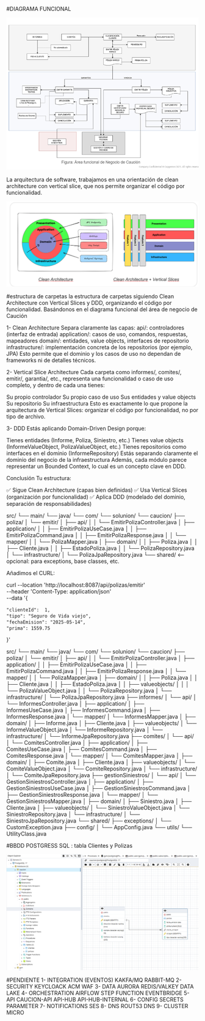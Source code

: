 #DIAGRAMA FUNCIONAL

![img_1.png](img_1.png)

La arquitectura de software, trabajamos en una orientación de clean architecture con vertical slice, 
que nos permite organizar el código por funcionalidad.

![img_5.png](img_5.png)


#estructura de carpetas
la estructura de carpetas siguiendo Clean Architecture con Vertical Slices y DDD, organizando el código por funcionalidad.
Basándonos en el diagrama funcional del área de negocio de Caución

1- Clean Architecture
Separa claramente las capas:
api/: controladores (interfaz de entrada)
application/: casos de uso, comandos, respuestas, mapeadores
domain/: entidades, value objects, interfaces de repositorio
infrastructure/: implementación concreta de los repositorios (por ejemplo, JPA)
Esto permite que el dominio y los casos de uso no dependan de frameworks ni de detalles técnicos.

2- Vertical Slice Architecture
Cada carpeta como informes/, comites/, emitir/, garantia/, etc., 
representa una funcionalidad o caso de uso completo, y dentro de cada una tienes:

Su propio controlador
Su propio caso de uso
Sus entidades y value objects
Su repositorio
Su infraestructura
Esto es exactamente lo que propone la arquitectura de Vertical Slices: 
organizar el código por funcionalidad, no por tipo de archivo.

3- DDD
Estás aplicando Domain-Driven Design porque:

Tienes entidades (Informe, Poliza, Siniestro, etc.)
Tienes value objects (InformeValueObject, PolizaValueObject, etc.)
Tienes repositorios como interfaces en el dominio (InformeRepository)
Estás separando claramente el dominio del negocio de la infraestructura
Además, cada módulo parece representar un Bounded Context, lo cual es un concepto clave en DDD.

Conclusión
Tu estructura:

✅ Sigue Clean Architecture (capas bien definidas)
✅ Usa Vertical Slices (organización por funcionalidad)
✅ Aplica DDD (modelado del dominio, separación de responsabilidades)

src/
└── main/
└── java/
└── com/
└── solunion/
└── caucion/
├── poliza/
│   └── emitir/
│       ├── api/
│       │   └── EmitirPolizaController.java
│       ├── application/
│       │   ├── EmitirPolizaUseCase.java
│       │   ├── EmitirPolizaCommand.java
│       │   ├── EmitirPolizaResponse.java
│       │   └── mapper/
│       │       └── PolizaMapper.java
│       ├── domain/
│       │   ├── Poliza.java
│       │   ├── Cliente.java
│       │   ├── EstadoPoliza.java
│       │   └── PolizaRepository.java
│       └── infrastructure/
│           └── PolizaJpaRepository.java
└── shared/   <-- opcional: para exceptions, base classes, etc.

Añadimos el CURL:

curl --location 'http://localhost:8087/api/polizas/emitir' \
--header 'Content-Type: application/json' \
--data '{

    "clienteId":  1,
    "tipo": "Seguro de Vida viejo",
    "fechaEmision": "2025-05-14",
    "prima": 1559.75
}'



src/
└── main/
└── java/
└── com/
└── solunion/
└── caucion/
├── poliza/
│   └── emitir/
│       ├── api/
│       │   └── EmitirPolizaController.java
│       ├── application/
│       │   ├── EmitirPolizaUseCase.java
│       │   ├── EmitirPolizaCommand.java
│       │   ├── EmitirPolizaResponse.java
│       │   └── mapper/
│       │       └── PolizaMapper.java
│       ├── domain/
│       │   ├── Poliza.java
│       │   ├── Cliente.java
│       │   ├── EstadoPoliza.java
│       │   ├── valueobjects/
│       │   │   └── PolizaValueObject.java
│       │   └── PolizaRepository.java
│       └── infrastructure/
│           └── PolizaJpaRepository.java
├── informes/
│   └── api/
│       └── InformesController.java
│   ├── application/
│       ├── InformesUseCase.java
│       ├── InformesCommand.java
│       ├── InformesResponse.java
│       └── mapper/
│           └── InformesMapper.java
│   ├── domain/
│       ├── Informe.java
│       ├── Cliente.java
│       ├── valueobjects/
│           └── InformeValueObject.java
│       └── InformeRepository.java
│   └── infrastructure/
│       └── InformeJpaRepository.java
├── comites/
│   └── api/
│       └── ComitesController.java
│   ├── application/
│       ├── ComitesUseCase.java
│       ├── ComitesCommand.java
│       ├── ComitesResponse.java
│       └── mapper/
│           └── ComitesMapper.java
│   ├── domain/
│       ├── Comite.java
│       ├── Cliente.java
│       ├── valueobjects/
│           └── ComiteValueObject.java
│       └── ComiteRepository.java
│   └── infrastructure/
│       └── ComiteJpaRepository.java
├── gestionSiniestros/
│   └── api/
│       └── GestionSiniestrosController.java
│   ├── application/
│       ├── GestionSiniestrosUseCase.java
│       ├── GestionSiniestrosCommand.java
│       ├── GestionSiniestrosResponse.java
│       └── mapper/
│           └── GestionSiniestrosMapper.java
│   ├── domain/
│       ├── Siniestro.java
│       ├── Cliente.java
│       ├── valueobjects/
│           └── SiniestroValueObject.java
│       └── SiniestroRepository.java
│   └── infrastructure/
│       └── SiniestroJpaRepository.java
└── shared/
├── exceptions/
│   └── CustomException.java
├── config/
│   └── AppConfig.java
└── utils/
└── UtilityClass.java


#BBDD POSTGRESS SQL : tabla Clientes y Polizas

![img_3.png](img_3.png)


#PENDIENTE
1- INTEGRATION (EVENTOS)
    KAKFA/MQ
    RABBIT-MQ
2- SECURITY
    KEYCLOACK
    ACM
    WAF
3- DATA
    AURORA
    REDIS/VALKEY
    DATA LAKE
4- ORCHESTRATION
    AIRFLOW
    STEP FUNCTION
    EVENTBRIDGE
5- API
    CAUCION-API
    API-HUB
    API-HUB-INTERNAL
6- CONFIG
    SECRETS
    PARAMETER
7- NOTIFICATIONS
    SES
8- DNS
   ROUT53
   DNS
9- CLUSTER
    MICRO

